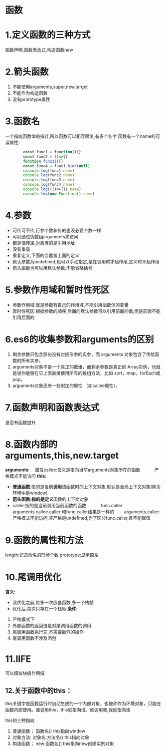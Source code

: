 # 函数


# 1.定义函数的三种方式
函数声明,函数表达式,构造函数new

# 2.箭头函数
1. 不能使用arguments,super,new.target
2. 不能作为构造函数
3. 没有prototype属性
# 3.函数名
一个指向函数体的指针,所以函数可以相互赋值,有多个名字
函数有一个name的可读属性:


```javascript
        const func1 = function(){}
        const func2 = ()=>{}
        function func3(){}
        const func4 = func1.bind(null)
        console.log(func1.name)
        console.log(func2.name)
        console.log(func3.name)
        console.log(func4.name)
        console.log((()=>{}).name)
        console.log(new Function().name)
```
<!-- ![image](images/qCElGuc_SI-UTqppnrRYkWFfaB4pj9uRpQ1KqydjYHg.png) -->
# 4.参数

* 可传可不传,行参个数和传的也没必要个数一样
* 可以通过伪数组arguments来访问
* 都是值传递,对象传的是引用地址
* 没有重载
* 重复定义,下面的会覆盖上面的定义
* 默认参数为undefined,也可以手动指定,是在调用时才起作用,定义时不起作用
* 箭头函数也可以用默认参数,不能省略括号
# 5.参数作用域和暂时性死区

* 参数作用域:就是参数有自己的作用域,不能引用函数体的变量
* 暂时性死区:根据参数的顺序,后面的默认参数可以引用前面的值,但是前面不能引用后面的
# 6.es6的收集参数和arguments的区别

1.  剩余参数只包含那些没有对应形参的实参，而 arguments 对象包含了传给函数的所有实参。
2.  arguments对象不是一个真正的数组，而剩余参数是真正的 Array实例，也就是说你能够在它上面直接使用所有的数组方法，比如 sort，map，forEach或pop。
3.  arguments对象还有一些附加的属性 （如callee属性）。
# 7.函数声明和函数表达式
是否有函数提升
# 8.函数内部的arguments,this,new.target
**arguments**:
 属性callee:含义是指向当前arguments对象所在的函数
   严格模式不能访问
**this:**
* **普通函数**:指的是当前**调用**该函数时的上下文对象,默认是全局上下文对象(网页环境中是window)
* **箭头函数:**指的是**定义**函数的上下文对象
* caller:指的是当前调用当前函数的函数
   func.caller 
  arguments.callee.caller:和func.caller结果是一样的
  arguments.caller:严格模式不能访问,非严格是undefined,为了区分func.caller,且不能赋值
# 9.函数的属性和方法
length:记录命名的形参个数
prototype:显示原型
# 10.尾调用优化
**含义:**

* 没优化之前,每多一次嵌套函数,多一个栈帧
* 优化后,每次只存在一个栈帧
**条件:**

1. 严格模式下
2. 外部函数的返回值是对尾调用函数的调用
3. 尾调用函数执行完,不需要额外的操作
4. 尾调用函数不涉及闭包
# 11.IIFE
可以模拟块级作用域
## 12.关于函数中的this：
this关键字是函数运行时自动生成的一个内部对象，也被称作为环境对象，只能在函数内部使用。谁调用this，this就指向谁。谁调用我,我就指向谁

this的三种指向

1. 普通函数； 函数名()                    this指向window
2. 对象方法: 对象名.方法名()          this指向对象
3. 构造函数； new 函数名()            this指向new创建实例对象

